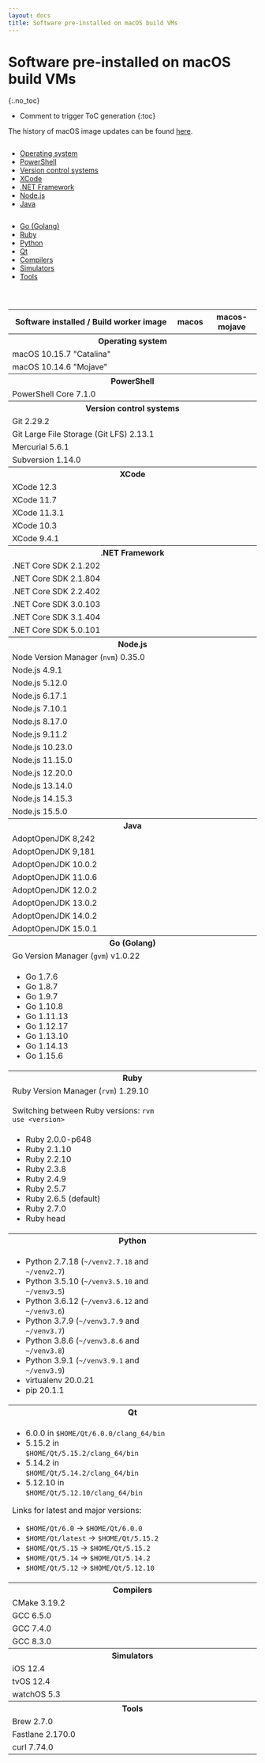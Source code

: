 ```yaml
---
layout: docs
title: Software pre-installed on macOS build VMs
---
```


<!-- markdownlint-disable MD022 MD032 -->
# Software pre-installed on macOS build VMs
{:.no_toc}

* Comment to trigger ToC generation
{:toc}
<!-- markdownlint-enable MD022 MD032 -->

The history of macOS image updates can be found [here](/updates/).

<div class="row">
    <div class="columns medium-4">
        <ul>
            <li><a href="#operating-system">Operating system</a></li>
            <li><a href="#powershell">PowerShell</a></li>
            <li><a href="#version-control-systems">Version control systems</a></li>
            <li><a href="#xcode">XCode</a></li>
            <li><a href="#net-framework">.NET Framework</a></li>
            <li><a href="#node-js">Node.js</a></li>
            <li><a href="#java">Java</a></li>
        </ul>
    </div>
    <div class="columns medium-4">
        <ul>
            <li><a href="#golang">Go (Golang)</a></li>
            <li><a href="#ruby">Ruby</a></li>
            <li><a href="#python">Python</a></li>
            <li><a href="#qt">Qt</a></li>
            <li><a href="#compilers">Compilers</a></li>
            <li><a href="#simulators">Simulators</a></li>
            <li><a href="#tools">Tools</a></li>
        </ul>
    </div>
    <div class="columns medium-4">
        <ul>
        </ul>
    </div>
</div>

<table class="software-list">
    <tr>
        <th>Software installed / Build worker image</th>
        <th class="rotate"><span>macos</span></th>
        <th class="rotate"><span>macos-mojave</span></th>
    </tr>
    <tr>
        <th id="operating-system" class="section" colspan="3">Operating system</th>
    </tr>
    <tr>
        <td>macOS 10.15.7 "Catalina"</td>
        <td class="yes"></td><td class="no"></td>
    </tr>
    <tr>
        <td>macOS 10.14.6 "Mojave"</td>
        <td class="no"></td><td class="yes"></td>
    </tr>
    <tr>
        <th id="powershell" class="section" colspan="3">PowerShell</th>
    </tr>
    <tr><td>PowerShell Core 7.1.0</td><td class="yes"></td><td class="yes"></td></tr>
    <!-- Version control systems -->
    <tr>
        <th id="version-control-systems" class="section" colspan="3">Version control systems</th>
    </tr>
    <tr>
        <td>Git 2.29.2</td><td class="yes"></td><td class="yes"></td>
    </tr>
    <tr>
        <td>Git Large File Storage (Git LFS) 2.13.1</td><td class="yes"></td><td class="yes"></td>
    </tr>
    <tr><td>Mercurial 5.6.1</td><td class="yes"></td><td class="yes"></td></tr>
    <tr><td>Subversion 1.14.0</td><td class="yes"></td><td class="yes"></td></tr>
    <!-- XCode -->
    <tr>
        <th id="xcode" class="section" colspan="3">XCode</th>
    </tr>
    <tr><td>XCode 12.3</td><td class="yes"></td><td class="no"></td></tr>
    <tr><td>XCode 11.7</td><td class="yes"></td><td class="no"></td></tr>
    <tr><td>XCode 11.3.1</td><td class="yes"></td><td class="yes"></td></tr>
    <tr><td>XCode 10.3</td><td class="yes"></td><td class="yes"></td></tr>
    <tr><td>XCode 9.4.1</td><td class="yes"></td><td class="yes"></td></tr>
    <!-- .NET Framework -->
    <tr>
        <th id="net-framework" class="section" colspan="3">.NET Framework</th>
    </tr>
    <tr><td>.NET Core SDK 2.1.202</td><td class="yes"></td><td class="yes"></td></tr>
    <tr><td>.NET Core SDK 2.1.804</td><td class="yes"></td><td class="yes"></td></tr>
    <tr><td>.NET Core SDK 2.2.402</td><td class="yes"></td><td class="yes"></td></tr>
    <tr><td>.NET Core SDK 3.0.103</td><td class="yes"></td><td class="yes"></td></tr>
    <tr><td>.NET Core SDK 3.1.404</td><td class="yes"></td><td class="yes"></td></tr>
    <tr><td>.NET Core SDK 5.0.101</td><td class="yes"></td><td class="yes"></td></tr>
    <!-- Node.js -->
    <tr>
        <th id="node-js" class="section" colspan="3">Node.js</th>
    </tr>
    <tr><td>Node Version Manager (<code>nvm</code>) 0.35.0</td><td class="yes"></td><td class="yes"></td></tr>
    <tr><td>Node.js 4.9.1</td><td class="yes"></td><td class="yes"></td></tr>
    <tr><td>Node.js 5.12.0</td><td class="yes"></td><td class="yes"></td></tr>
    <tr><td>Node.js 6.17.1</td><td class="yes"></td><td class="yes"></td></tr>
    <tr><td>Node.js 7.10.1</td><td class="yes"></td><td class="yes"></td></tr>
    <tr><td>Node.js 8.17.0</td><td class="yes"></td><td class="yes"></td></tr>
    <tr><td>Node.js 9.11.2</td><td class="yes"></td><td class="yes"></td></tr>
    <tr><td>Node.js 10.23.0</td><td class="yes"></td><td class="yes"></td></tr>
    <tr><td>Node.js 11.15.0</td><td class="yes"></td><td class="yes"></td></tr>
    <tr><td>Node.js 12.20.0</td><td class="yes"></td><td class="yes"></td></tr>
    <tr><td>Node.js 13.14.0</td><td class="yes"></td><td class="yes"></td></tr>
    <tr><td>Node.js 14.15.3</td><td class="yes"></td><td class="yes"></td></tr>
    <tr><td>Node.js 15.5.0</td><td class="yes"></td><td class="yes"></td></tr>
    <!-- Java -->
    <tr>
        <th id="java" class="section" colspan="3">Java</th>
    </tr>
    <tr><td>AdoptOpenJDK 8,242</td><td class="yes"></td><td class="yes"></td></tr>
    <tr><td>AdoptOpenJDK 9,181</td><td class="yes"></td><td class="yes"></td></tr>
    <tr><td>AdoptOpenJDK 10.0.2</td><td class="yes"></td><td class="yes"></td></tr>
    <tr><td>AdoptOpenJDK 11.0.6</td><td class="yes"></td><td class="yes"></td></tr>
    <tr><td>AdoptOpenJDK 12.0.2</td><td class="yes"></td><td class="yes"></td></tr>
    <tr><td>AdoptOpenJDK 13.0.2</td><td class="yes"></td><td class="yes"></td></tr>
    <tr><td>AdoptOpenJDK 14.0.2</td><td class="yes"></td><td class="yes"></td></tr>
    <tr><td>AdoptOpenJDK 15.0.1</td><td class="yes"></td><td class="yes"></td></tr>
    <!-- Go -->
    <tr>
        <th id="golang" class="section" colspan="3">Go (Golang)</th>
    </tr>
    <tr><td>Go Version Manager (<code>gvm</code>) v1.0.22</td><td class="yes"></td><td class="yes"></td></tr>
    <tr>
        <td>
            <ul>
                <li>Go 1.7.6</li>
                <li>Go 1.8.7</li>
                <li>Go 1.9.7</li>
                <li>Go 1.10.8</li>
                <li>Go 1.11.13</li>
                <li>Go 1.12.17</li>
                <li>Go 1.13.10</li>
                <li>Go 1.14.13</li>
                <li>Go 1.15.6</li>
            </ul>
        </td>
        <td class="yes"></td><td class="yes"></td>
    </tr>
    <!-- Ruby -->
    <tr>
        <th id="ruby" class="section" colspan="3">Ruby</th>
    </tr>
    <tr><td>Ruby Version Manager (<code>rvm</code>) 1.29.10<br><br>Switching between Ruby versions: <code>rvm use &lt;version&gt;</code></td><td class="yes"></td><td class="yes"></td></tr>
    <tr>
        <td>
            <ul>
                <li>Ruby 2.0.0-p648</li>
                <li>Ruby 2.1.10</li>
                <li>Ruby 2.2.10</li>
                <li>Ruby 2.3.8</li>
                <li>Ruby 2.4.9</li>
                <li>Ruby 2.5.7</li>
                <li>Ruby 2.6.5 (default)</li>
                <li>Ruby 2.7.0</li>
                <li>Ruby head</li>
            </ul>
        </td>
        <td class="yes"></td><td class="yes"></td>
    </tr>
    <!-- Python -->
    <tr>
        <th id="python" class="section" colspan="3">Python</th>
    </tr>
    <tr>
        <td>
            <ul>
                <li>Python 2.7.18 (<code>~/venv2.7.18</code> and <code>~/venv2.7</code>)</li>
                <li>Python 3.5.10 (<code>~/venv3.5.10</code> and <code>~/venv3.5</code>)</li>
                <li>Python 3.6.12 (<code>~/venv3.6.12</code> and <code>~/venv3.6</code>)</li>
                <li>Python 3.7.9 (<code>~/venv3.7.9</code> and <code>~/venv3.7</code>)</li>
                <li>Python 3.8.6 (<code>~/venv3.8.6</code> and <code>~/venv3.8</code>)</li>
                <li>Python 3.9.1 (<code>~/venv3.9.1</code> and <code>~/venv3.9</code>)</li>
                <li>virtualenv 20.0.21</li>
                <li>pip 20.1.1</li>
            </ul>
        </td>
        <td class="yes"></td><td class="yes"></td>
    </tr>
    <!-- Qt -->
    <tr>
        <th id="qt" class="section" colspan="3">Qt</th>
    </tr>
    <tr>
        <td>
            <ul>
                <li>6.0.0 in <code>$HOME/Qt/6.0.0/clang_64/bin</code></li>
                <li>5.15.2 in <code>$HOME/Qt/5.15.2/clang_64/bin</code></li>
                <li>5.14.2 in <code>$HOME/Qt/5.14.2/clang_64/bin</code></li>
                <li>5.12.10 in <code>$HOME/Qt/5.12.10/clang_64/bin</code></li>
            </ul>
            <p>Links for latest and major versions:</p>
            <ul>
                <li><code>$HOME/Qt/6.0</code> &rarr; <code>$HOME/Qt/6.0.0</code></li>
                <li><code>$HOME/Qt/latest</code> &rarr; <code>$HOME/Qt/5.15.2</code></li>
                <li><code>$HOME/Qt/5.15</code> &rarr; <code>$HOME/Qt/5.15.2</code></li>
                <li><code>$HOME/Qt/5.14</code> &rarr; <code>$HOME/Qt/5.14.2</code></li>
                <li><code>$HOME/Qt/5.12</code> &rarr; <code>$HOME/Qt/5.12.10</code></li>
            </ul>
        </td>
        <td class="yes"></td><td class="yes"></td>
    </tr>
    <!-- Compilers -->
    <tr>
        <th id="compilers" class="section" colspan="3">Compilers</th>
    </tr>
    <tr><td>CMake 3.19.2</td><td class="yes"></td><td class="yes"></td></tr>
    <tr><td>GCC 6.5.0</td><td class="yes"></td><td class="yes"></td></tr>
    <tr><td>GCC 7.4.0</td><td class="yes"></td><td class="yes"></td></tr>
    <tr><td>GCC 8.3.0</td><td class="yes"></td><td class="yes"></td></tr>
    <!-- Simulators -->
    <tr>
        <th id="simulators" class="section" colspan="3">Simulators</th>
    </tr>
    <tr><td>iOS 12.4</td><td class="yes"></td><td class="yes"></td></tr>
    <tr><td>tvOS 12.4</td><td class="yes"></td><td class="yes"></td></tr>
    <tr><td>watchOS 5.3</td><td class="yes"></td><td class="yes"></td></tr>
    <!-- Tools -->
    <tr>
        <th id="tools" class="section" colspan="3">Tools</th>
    </tr>
    <tr><td>Brew 2.7.0</td><td class="yes"></td><td class="yes"></td></tr>
    <tr><td>Fastlane 2.170.0</td><td class="yes"></td><td class="yes"></td></tr>
    <tr><td>curl 7.74.0</td><td class="yes"></td><td class="yes"></td></tr>
</table>